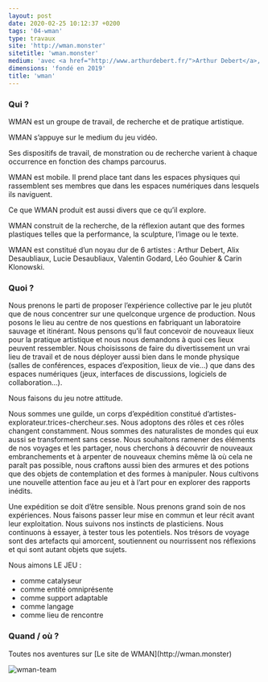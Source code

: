 ```yaml
---
layout: post
date: 2020-02-25 10:12:37 +0200
tags: '04-wman'
type: travaux
site: 'http://wman.monster'
sitetitle: 'wman.monster'
medium: 'avec <a href="http://www.arthurdebert.fr/">Arthur Debert</a>, <a href="https://alixdesaubliaux.fr">Alix Desaubliaux</a>, <a href="https://mauricegodard.fr/">Valentin Godard</a>, <a href="https://mrsumima.tumblr.com/">Léo Gouhier</a> & <a href="https://carineklonowski.net/">Carin Klonowski</a>'
dimensions: 'fondé en 2019'
title: 'wman'
---
```

<h3>Qui ?</h3>

WMAN est un groupe de travail, de recherche et de pratique artistique.

WMAN s’appuye sur le medium du jeu vidéo.

Ses dispositifs de travail, de monstration ou de recherche varient à chaque occurrence en fonction des champs parcourus.

WMAN est mobile. Il prend place tant dans les espaces physiques qui rassemblent ses membres que dans les espaces numériques dans lesquels ils naviguent.

Ce que WMAN produit est aussi divers que ce qu’il explore.

WMAN construit de la recherche, de la réflexion autant que des formes plastiques telles que la performance, la sculpture, l’image ou le texte.

WMAN est constitué d’un noyau dur de 6 artistes : Arthur Debert, Alix Desaubliaux, Lucie Desaubliaux, Valentin Godard, Léo Gouhier & Carin Klonowski.


<h3>Quoi ?</h3>
Nous prenons le parti de proposer l’expérience collective par le jeu plutôt que de nous concentrer sur une quelconque urgence de production. Nous posons le lieu au centre de nos questions en fabriquant un laboratoire sauvage et itinérant. Nous pensons qu’il faut concevoir de nouveaux lieux pour la pratique artistique et nous nous demandons à quoi ces lieux peuvent ressembler. Nous choisissons de faire du divertissement un vrai lieu de travail et de nous déployer aussi bien dans le monde physique (salles de conférences, espaces d’exposition, lieux de vie…) que dans des espaces numériques (jeux, interfaces de discussions, logiciels de collaboration…).

Nous faisons du jeu notre attitude.

Nous sommes une guilde, un corps d’expédition constitué d’artistes-explorateur.trices-chercheur.ses. Nous adoptons des rôles et ces rôles changent constamment. Nous sommes des naturalistes de mondes qui eux aussi se transforment sans cesse. Nous souhaitons ramener des éléments de nos voyages et les partager, nous cherchons à découvrir de nouveaux embranchements et à arpenter de nouveaux chemins même là où cela ne paraît pas possible, nous craftons aussi bien des armures et des potions que des objets de contemplation et des formes à manipuler. Nous cultivons une nouvelle attention face au jeu et à l’art pour en explorer des rapports inédits.

Une expédition se doit d’être sensible. Nous prenons grand soin de nos expériences. Nous faisons passer leur mise en commun et leur récit avant leur exploitation. Nous suivons nos instincts de plasticiens. Nous continuons à essayer, à tester tous les potentiels. Nos trésors de voyage sont des artefacts qui amorcent, soutiennent ou nourrissent nos réflexions et qui sont autant objets que sujets.

Nous aimons LE JEU :
- comme catalyseur
- comme entité omniprésente
- comme support adaptable
- comme langage
- comme lieu de rencontre

<h3>Quand / où ?</h3>
Toutes nos aventures sur [Le site de WMAN](http://wman.monster)

![wman-team](../imgs/teamm.gif)
